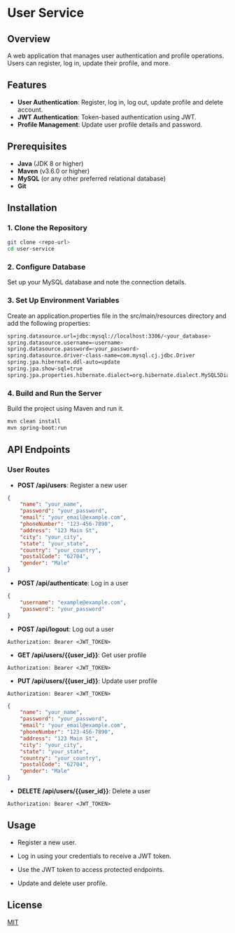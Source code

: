 # User Service

## Overview
A web application that manages user authentication and profile operations. Users can register, log in, update their profile, and more.

## Features
- **User Authentication**: Register, log in, log out, update profile and delete account.
- **JWT Authentication**: Token-based authentication using JWT.
- **Profile Management**: Update user profile details and password.

## Prerequisites
- **Java** (JDK 8 or higher)
- **Maven** (v3.6.0 or higher)
- **MySQL** (or any other preferred relational database)
-  **Git**

## Installation

### 1. Clone the Repository
```bash
git clone <repo-url>
cd user-service
```

### 2. Configure Database
Set up your MySQL database and note the connection details.

### 3. Set Up Environment Variables
Create an application.properties file in the src/main/resources directory and add the following properties:
```bash
spring.datasource.url=jdbc:mysql://localhost:3306/<your_database>
spring.datasource.username=<username>
spring.datasource.password=<your_password>
spring.datasource.driver-class-name=com.mysql.cj.jdbc.Driver
spring.jpa.hibernate.ddl-auto=update
spring.jpa.show-sql=true
spring.jpa.properties.hibernate.dialect=org.hibernate.dialect.MySQL5Dialect
```

### 4. Build and Run the Server
Build the project using Maven and run it.
```bash
mvn clean install
mvn spring-boot:run
```

## API Endpoints
### User Routes
- **POST /api/users**: Register a new user
```json
{
    "name": "your_name",
    "password": "your_password",
    "email": "your_email@example.com",
    "phoneNumber": "123-456-7890",
    "address": "123 Main St",
    "city": "your_city",
    "state": "your_state",
    "country": "your_country",
    "postalCode": "62704",
    "gender": "Male"
}
```

- **POST /api/authenticate**: Log in a user
```json
{
    "username": "example@example.com",
    "password": "your_password"
}
```

- **POST /api/logout**: Log out a user
```http
Authorization: Bearer <JWT_TOKEN>
```

- **GET /api/users/{{user_id}}**: Get user profile
```http
Authorization: Bearer <JWT_TOKEN>
```

- **PUT /api/users/{{user_id}}**: Update user profile
```http
Authorization: Bearer <JWT_TOKEN>
```
```json
{
    "name": "your_name",
    "password": "your_password",
    "email": "your_email@example.com",
    "phoneNumber": "123-456-7890",
    "address": "123 Main St",
    "city": "your_city",
    "state": "your_state",
    "country": "your_country",
    "postalCode": "62704",
    "gender": "Male"
}
```

- **DELETE /api/users/{{user_id}}**: Delete a user
```http
Authorization: Bearer <JWT_TOKEN>
```

## Usage
- Register a new user.

- Log in using your credentials to receive a JWT token.

- Use the JWT token to access protected endpoints.

- Update and delete user profile.

## License
[MIT](https://choosealicense.com/licenses/mit/?form=MG0AV3)